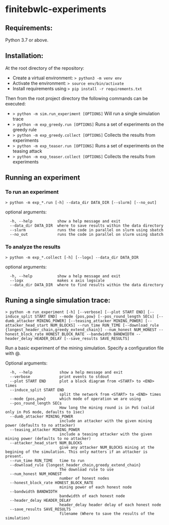 # finitebwlc-experiments

## Requirements:
Python 3.7 or above.

## Installation:

At the root directory of the repository:
- Create a virtual environment: `> python3 -m venv env`
- Activate the environment: `> source env/bin/activate`
- Install requirements using `> pip install -r requirements.txt`

Then from the root project directory the following commands can be executed:
- `> python -m sim.run_experiment [OPTIONS]`   Will run a single simulation trace
- `> python -m exp_greedy.run [OPTIONS]`  Runs a set of experiments on the greedy rule
- `> python -m exp_greedy.collect [OPTIONS]` Collects the results from experiments
- `> python -m exp_teaser.run [OPTIONS]` Runs a set of experiments on the teasing attack
- `> python -m exp_teaser.collect [OPTIONS]` Collects the results from experiments


## Running an experiment
### To run an experiment
`> python -m exp_*.run [-h] --data_dir DATA_DIR [--slurm] [--no_out]`


optional arguments:
```
  -h, --help           show a help message and exit
  --data_dir DATA_DIR  where to save results within the data directory
  --slurm              runs the code in parallel on slurm using sbatch
  --no_out             runs the code in parallel on slurm using sbatch
```

### To analyze the results

`> python -m exp_*.collect [-h] [--logx] --data_dir DATA_DIR`


optional arguments:
```
  -h, --help           show a help message and exit
  --logx               makes x axis logscale
  --data_dir DATA_DIR  where to find results within the data directory
```

## Runing a single simulation trace:

```
> python -m run_experiment [-h] [--verbose] [--plot START END] [--induce_split START END] --mode {pos,pow} [--pos_round_length SECs] [--dumb_attacker MINING_POWER] [--teasing_attacker MINING_POWER] [--attacker_head_start NUM_BLOCKS] --run_time RUN_TIME [--download_rule {longest_header_chain,greedy_extend_chain}] --num_honest NUM_HONEST --honest_block_rate HONEST_BLOCK_RATE --bandwidth BANDWIDTH --header_delay HEADER_DELAY [--save_results SAVE_RESULTS]
```

Run a basic experiment of the mining simulation. Specify a configuration file with @<filename>.

Optional arguments:
```
  -h, --help            show a help message and exit
  --verbose             print events to stdout
  --plot START END      plot a block diagram from <START> to <END> times
  --induce_split START END 
                        split the network from <START> to <END> times
  --mode {pos,pow}      which mode of operation we are using
  --pos_round_length SECs
                        How long the mining round is in PoS (valid only in PoS mode, defaults to 1sec)
  --dumb_attacker MINING_POWER
                        include an attacker with the given mining power (defaults to no attacker)
  --teasing_attacker MINING_POWER
                        include a teasing attacker with the given mining power (defaults to no attacker)
  --attacker_head_start NUM_BLOCKS
                        give any attacker NUM_BLOCKS mining at the begining of the simulation. This only matters if an attacker is present.
  --run_time RUN_TIME   time to run
  --download_rule {longest_header_chain,greedy_extend_chain}
                        The download rule to use
  --num_honest NUM_HONEST
                        number of honest nodes
  --honest_block_rate HONEST_BLOCK_RATE
                        mining power of each honest node
  --bandwidth BANDWIDTH
                        bandwidth of each honest node
  --header_delay HEADER_DELAY
                        header_delay header delay of each honest node
  --save_results SAVE_RESULTS
                        filename (Where to save the results of the simulation)
```